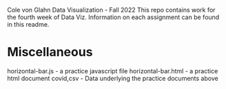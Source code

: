 Cole von Glahn
Data Visualization - Fall 2022
This repo contains work for the fourth week of Data Viz. Information on each assignment can be found in this readme.

# Miscellaneous
horizontal-bar.js - a practice javascript file
horizontal-bar.html - a practice html document
covid,csv - Data underlying the practice documents above

